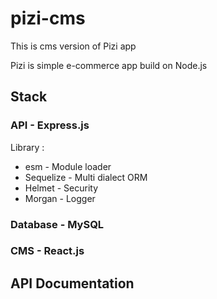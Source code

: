 # pizi-cms
This is cms version of Pizi app

Pizi is simple e-commerce app build on Node.js

## Stack
### API - Express.js
Library :
- esm - Module loader
- Sequelize - Multi dialect ORM
- Helmet - Security
- Morgan - Logger
### Database - MySQL
### CMS - React.js

## API Documentation
